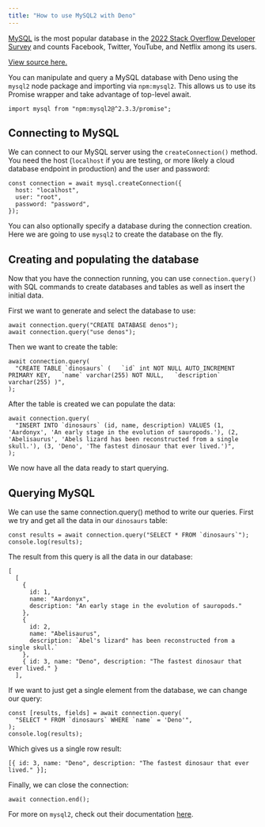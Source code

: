 ```yaml
---
title: "How to use MySQL2 with Deno"
---
```


[MySQL](https://www.mysql.com/) is the most popular database in the
[2022 Stack Overflow Developer Survey](https://survey.stackoverflow.co/2022/#most-popular-technologies-database)
and counts Facebook, Twitter, YouTube, and Netflix among its users.

[View source here.](https://github.com/denoland/examples/tree/main/with-mysql2)

You can manipulate and query a MySQL database with Deno using the `mysql2` node
package and importing via `npm:mysql2`. This allows us to use its Promise
wrapper and take advantage of top-level await.

```tsx
import mysql from "npm:mysql2@^2.3.3/promise";
```

## Connecting to MySQL

We can connect to our MySQL server using the `createConnection()` method. You
need the host (`localhost` if you are testing, or more likely a cloud database
endpoint in production) and the user and password:

```tsx
const connection = await mysql.createConnection({
  host: "localhost",
  user: "root",
  password: "password",
});
```

You can also optionally specify a database during the connection creation. Here
we are going to use `mysql2` to create the database on the fly.

## Creating and populating the database

Now that you have the connection running, you can use `connection.query()` with
SQL commands to create databases and tables as well as insert the initial data.

First we want to generate and select the database to use:

```tsx
await connection.query("CREATE DATABASE denos");
await connection.query("use denos");
```

Then we want to create the table:

```tsx
await connection.query(
  "CREATE TABLE `dinosaurs` (   `id` int NOT NULL AUTO_INCREMENT PRIMARY KEY,   `name` varchar(255) NOT NULL,   `description` varchar(255) )",
);
```

After the table is created we can populate the data:

```tsx
await connection.query(
  "INSERT INTO `dinosaurs` (id, name, description) VALUES (1, 'Aardonyx', 'An early stage in the evolution of sauropods.'), (2, 'Abelisaurus', 'Abels lizard has been reconstructed from a single skull.'), (3, 'Deno', 'The fastest dinosaur that ever lived.')",
);
```

We now have all the data ready to start querying.

## Querying MySQL

We can use the same connection.query() method to write our queries. First we try
and get all the data in our `dinosaurs` table:

```tsx
const results = await connection.query("SELECT * FROM `dinosaurs`");
console.log(results);
```

The result from this query is all the data in our database:

```tsx
[
  [
    {
      id: 1,
      name: "Aardonyx",
      description: "An early stage in the evolution of sauropods."
    },
    {
      id: 2,
      name: "Abelisaurus",
      description: `Abel's lizard" has been reconstructed from a single skull.`
    },
    { id: 3, name: "Deno", description: "The fastest dinosaur that ever lived." }
  ],
```

If we want to just get a single element from the database, we can change our
query:

```tsx
const [results, fields] = await connection.query(
  "SELECT * FROM `dinosaurs` WHERE `name` = 'Deno'",
);
console.log(results);
```

Which gives us a single row result:

```tsx
[{ id: 3, name: "Deno", description: "The fastest dinosaur that ever lived." }];
```

Finally, we can close the connection:

```tsx
await connection.end();
```

For more on `mysql2`, check out their documentation
[here](https://github.com/sidorares/node-mysql2).
